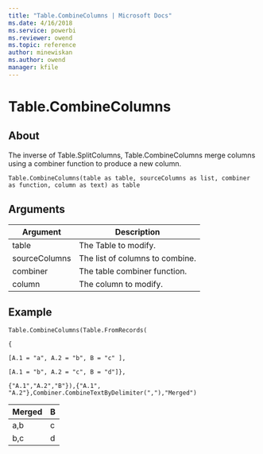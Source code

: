 ```yaml
---
title: "Table.CombineColumns | Microsoft Docs"
ms.date: 4/16/2018
ms.service: powerbi
ms.reviewer: owend
ms.topic: reference
author: minewiskan
ms.author: owend
manager: kfile
---
```

# Table.CombineColumns

  
## About  
The inverse of Table.SplitColumns,  Table.CombineColumns merge columns using a combiner function to produce a new column.  
  
```  
Table.CombineColumns(table as table, sourceColumns as list, combiner as function, column as text) as table  
```  
  
## Arguments  
  
|Argument|Description|  
|------------|---------------|  
|table|The Table to modify.|  
|sourceColumns|The list of columns to combine.|  
|combiner|The table combiner function.|  
|column|The column to modify.|  
  
## Example  
  
```  
Table.CombineColumns(Table.FromRecords(  
  
{  
  
[A.1 = "a", A.2 = "b", B = "c" ],  
  
[A.1 = "b", A.2 = "c", B = "d"]},  
  
{"A.1","A.2","B"}),{"A.1", "A.2"},Combiner.CombineTextByDelimiter(","),"Merged")  
```  
  
|Merged|B|  
|----------|-----|  
|a,b|c|  
|b,c|d|  
  
